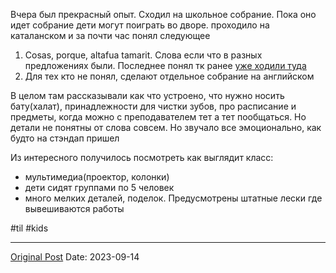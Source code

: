 Вчера был прекрасный опыт.    Сходил на школьное собрание. Пока оно идет собрание дети могут поиграть во дворе. проходило на каталанском и за почти час понял следующее
1. Cosas, porque, altafua tamarit. Слова если что в разных предложениях были. Последнее понял тк ранее [уже ходили туда](1198.md)
2. Для тех кто не понял, сделают отдельное собрание на английском

В целом там рассказывали как что устроено, что нужно носить бату(халат), принадлежности для чистки зубов, про расписание и предметы, когда можно с преподавателем тет а тет пообщаться. Но детали не понятны от слова совсем. Но звучало все эмоционально, как будто на стэндап пришел

Из интересного получилось посмотреть как выглядит класс:
- мультимедиа(проектор, колонки)
- дети сидят группами по 5 человек
- много мелких деталей, поделок. Предусмотрены штатные лески где вывешиваются работы

#til #kids

---
[Original Post](https://t.me/lev2tarragona/1566)
Date: 2023-09-14

